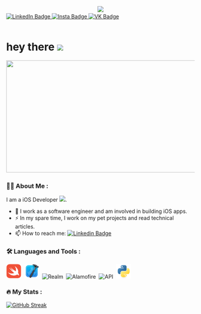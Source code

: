 <div id="header" align="center">
  <img src="https://media.giphy.com/media/M9gbBd9nbDrOTu1Mqx/giphy.gif" width="100"/>
</div>

<div id="badges">
  <a href="https://www.linkedin.com/in/khusein-pakhaev-85b84327a/">
    <img src="https://img.shields.io/badge/LinkedIn-blue?style=for-the-badge&logo=linkedin&logoColor=white" alt="LinkedIn Badge"/>
  </a>

  <a href="https://www.instagram.com/pakhaev_95/">
    <img src="https://img.shields.io/badge/instagram-orange?style=for-the-badge&logo=instagram&logoColor=white" alt="Insta Badge"/>
  </a>

  <a href="https://vk.com/pakhaev/">
    <img src="https://img.shields.io/badge/vk-blue?style=for-the-badge&logo=vk&logoColor=white" alt="VK Badge"/>
  </a>
</div>

<img src="https://komarev.com/ghpvc/?username=pakhaev&style=flat-square&color=blue" alt=""/>
<h1>
  hey there
  <img src="https://media.giphy.com/media/hvRJCLFzcasrR4ia7z/giphy.gif" width="30px"/>
</h1>

<div align="center">
  <img src="https://media.giphy.com/media/dWesBcTLavkZuG35MI/giphy.gif" width="600" height="300"/>
</div>

### :man_technologist: About Me :

I am a iOS Developer <img src="https://media.giphy.com/media/WUlplcMpOCEmTGBtBW/giphy.gif" width="30">.
- :telescope: I work as a software engineer and am involved in building iOS apps.
- :zap: In my spare time, I work on my pet projects and read technical articles.
- :mailbox: How to reach me: [![Linkedin Badge](https://img.shields.io/badge/-khusein-blue?style=flat&logo=Linkedin&logoColor=white)]("https://www.linkedin.com/in/khusein-pakhaev-85b84327a/")

### :hammer_and_wrench: Languages and Tools :
<div>
    <img src="https://github.com/devicons/devicon/blob/master/icons/swift/swift-original.svg" title="Swift" alt="Swift" width="40" height="40"/>&nbsp;
    <img src="https://github.com/devicons/devicon/blob/master/icons/xcode/xcode-original.svg" title="Xcode" alt="Xcode" width="40" height="40"/>&nbsp;
    <img src="https://www.svgrepo.com/show/354265/realm.svg" title="Realm" alt="Realm" width="40" height="40"/>&nbsp;
    <img src="https://avatars.githubusercontent.com/u/7774181?s=280&v=4" title="Alamofire" alt="Alamofire" width="40" height="40"/>&nbsp;
    <img src="https://icons.veryicon.com/png/o/education-technology/internet-blue-line-icon/api-interface.png" title="API" alt="API" width="40" height="40"/>&nbsp;
    <img src="https://github.com/devicons/devicon/blob/master/icons/python/python-original.svg" title="Python" alt="Python" width="40" height="40"/>&nbsp;

</div>


### :fire: My Stats :
[![GitHub Streak](http://github-readme-streak-stats.herokuapp.com?user=pakhaev&theme=dark&background=000000)](https://git.io/streak-stats)

<!-- [![Top Langs](https://github-readme-stats.vercel.app/api/top-langs/?username=pakhaev&layout=compact&theme=vision-friendly-dark)](https://github.com/anuraghazra/github-readme-stats) -->


